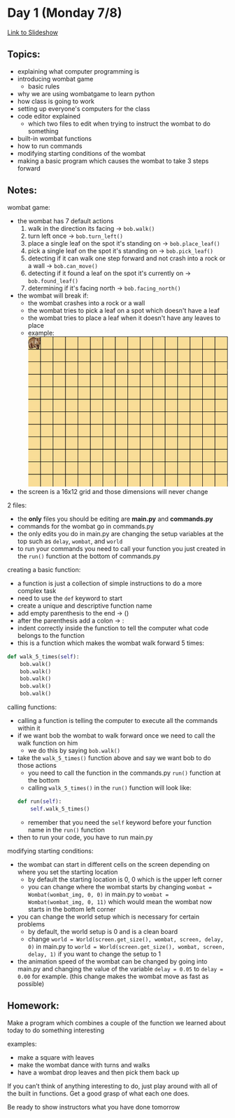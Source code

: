 
# Day 1 (Monday 7/8)

[Link to Slideshow](google.com)

## Topics:

- explaining what computer programming is
- introducing wombat game
    - basic rules
- why we are using wombatgame to learn python
- how class is going to work
- setting up everyone's computers for the class
- code editor explained
    - which two files to edit when trying to instruct the wombat to do something
- built-in wombat functions
- how to run commands
- modifying starting conditions of the wombat
- making a basic program which causes the wombat to take 3 steps forward


## Notes:

wombat game:

- the wombat has 7 default actions
    1. walk in the direction its facing -> ```bob.walk()```
    2. turn left once -> ```bob.turn_left()```
    3. place a single leaf on the spot it's standing on -> ```bob.place_leaf()```
    4. pick a single leaf on the spot it's standing on -> ```bob.pick_leaf()```
    5. detecting if it can walk one step forward and not crash into a rock or a wall -> ```bob.can_move()```
    6. detecting if it found a leaf on the spot it's currently on -> ```bob.found_leaf()```
    7. determining if it's facing north -> ```bob.facing_north()```
- the wombat will break if:
    - the wombat crashes into a rock or a wall
    - the wombat tries to pick a leaf on a spot which doesn't have a leaf
    - the wombat tries to place a leaf when it doesn't have any leaves to place
    - example:
    ![](/gifs/day1/move_until_broken.gif)
- the screen is a 16x12 grid and those dimensions will never change


2 files:

- the __only__ files you should be editing are __main.py__ and __commands.py__
- commands for the wombat go in commands.py
- the only edits you do in main.py are changing the setup variables at the top such as ```delay```, ```wombat```, and ```world```
- to run your commands you need to call your function you just created in the ```run()``` function at the bottom of commands.py

creating a basic function:

- a function is just a collection of simple instructions to do a more complex task
- need to use the ```def``` keyword to start
- create a unique and descriptive function name
- add empty parenthesis to the end -> ()
- after the parenthesis add a colon -> :
- indent correctly inside the function to tell the computer what code belongs to the function
- this is a function which makes the wombat walk forward 5 times:
```python
def walk_5_times(self):
    bob.walk()
    bob.walk()
    bob.walk()
    bob.walk()
    bob.walk()
```

calling functions:

- calling a function is telling the computer to execute all the commands within it
- if we want bob the wombat to walk forward once we need to call the walk function on him
    - we do this by saying ```bob.walk()```
- take the ```walk_5_times()``` function above and say we want bob to do those actions
    - you need to call the function in the commands.py ```run()``` function at the bottom
    - calling ```walk_5_times()``` in the ```run()``` function will look like:
    ```python
    def run(self):
        self.walk_5_times()
    ```
    - remember that you need the ```self``` keyword before your function name in the ```run()``` function
- then to run your code, you have to run main.py

modifying starting conditions:

- the wombat can start in different cells on the screen depending on where you set the starting location
    - by default the starting location is 0, 0 which is the upper left corner
    - you can change where the wombat starts by changing ```wombat = Wombat(wombat_img, 0, 0)``` in main.py to ```wombat = Wombat(wombat_img, 0, 11)``` which would mean the wombat now starts in the bottom left corner
- you can change the world setup which is necessary for certain problems
    - by default, the world setup is 0 and is a clean board
    - change ```world = World(screen.get_size(), wombat, screen, delay, 0)``` in main.py to ```world = World(screen.get_size(), wombat, screen, delay, 1)``` if you want to change the setup to 1
- the animation speed of the wombat can be changed by going into main.py and changing the value of the variable ```delay = 0.05``` to ```delay = 0.00``` for example. (this change makes the wombat move as fast as possible)


## Homework:

Make a program which combines a couple of the function we learned about today to do something interesting

examples:
- make a square with leaves
- make the wombat dance with turns and walks
- have a wombat drop leaves and then pick them back up

If you can’t think of anything interesting to do, just play around with all of the built in functions. Get a good grasp of what each one does.

Be ready to show instructors what you have done tomorrow

